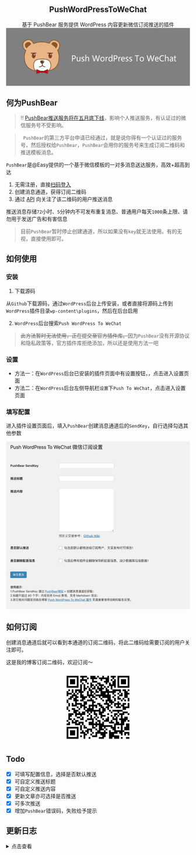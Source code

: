 <h2 align="center">PushWordPressToWeChat</h2>

<p align="center">
基于 PushBear 服务提供 WordPress 内容更新微信订阅推送的插件
<img src="images/push-wordpress-to-wechat.png" alt="push-wordpress-to-wechat" align="center" />
</p>


## 何为PushBear

> ‼️ [PushBear推送服务将在五月底下线](http://sc.ftqq.com/3.version)，影响个人推送服务，有认证过的微信服务号不受影响。

> ` PushBear`的第三方平台申请已经通过，就是说你得有一个认证过的服务号，然后授权给`PushBear`，`PushBear`会用你的服务号来生成订阅二维码和推送模板消息。

`PushBear`是@Easy提供的一个基于微信模板的一对多消息送达服务，高效+超高到达

1. 无需注册，直接[扫码登入](http://pushbear.ftqq.com/admin/#/signin)
2. 创建消息通道，获得订阅二维码
3. 通过 [API](http://pushbear.ftqq.com/admin/#/api) 向关注了该二维码的用户推送消息

推送消息存储`72`小时、`5`分钟内不可发布重复消息、普通用户每天`1000`条上限、请勿用于发送广告和有害信息

> 目前`PushBear`暂时停止创建通道，所以如果没有`key`就无法使用。有的无视，直接使用即可。

## 如何使用

### 安装

1. 下载源码

从`Github`下载源码，通过`WordPress`后台上传安装，或者直接将源码上传到`WordPress`插件目录`wp-content\plugins`，然后在后台启用

2. `WordPress`后台搜索`Push WordPress To WeChat`

> <del>此方法暂时无法使用，正在提交至官方插件库。</del>因为`PushBear`没有开源协议和隐私政策等，官方插件库拒绝添加，所以还是使用方法一吧

### 设置

- 方法一：在`WordPress`后台已安装的插件页面中有设置按钮，，点击进入设置页面
- 方法二：在`WordPress`后台左侧导航栏`设置`下`Push To WeChat`，点击进入设置页面

### 填写配置

进入插件设置页面后，填入`PushBear`创建消息通道后的`SendKey`，自行选择勾选其他参数

![push-wordpress-to-wechat插件截图](images/pwtw-v1.2.2.png)

## 如何订阅

创建消息通道后就可以看到本通道的订阅二维码，将此二维码给需要订阅的用户关注即可。

这是我的博客订阅二维码，欢迎订阅～

<p align="center">
<img src="images/showqrcode.jpeg" alt="push-wordpress-to-wechat" align="center" width="200px" />
</p>

## Todo

* [x] 可填写配置信息，选择是否默认推送
* [x] 可自定义推送标题
* [x] 可自定义推送内容
* [x] 更新文章亦可选择是否推送
* [x] 可多次推送
* [x] 增加`PushBear`错误码，失败给予提示

## 更新日志

<details>
<summary>点击查看</summary>

### 1.2.2

* 按需加载对应预定义变量
* 增加文章特色图片`{img}`预定义变量

### 1.2.1

* 增加推送成功失败提示

> 关于错误码问题，PushBear取消了接口返回值，减少接口调用次数

### 1.2.0

* 增加多次推送，并兼容前两版本
* 增加文章摘要`{excerpt}`预定义变量

### 1.1.0

* 修改默认推送和删除逻辑
* 增加自定义推送标题和内容

### 1.0.0

* 🎉第一个版本现世，为了给博客增加活跃度，顺手写了插件

</details>
